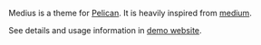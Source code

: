 Medius is a theme for [Pelican](https://github.com/getpelican/pelican). It is
heavily inspired from [medium](https://medium.com).

See details and usage information in [demo
website](https://onur.github.io/medius/medius.html).
